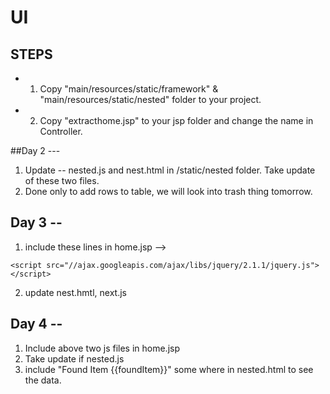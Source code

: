 # UI 

## STEPS
* 1. Copy "main/resources/static/framework" & "main/resources/static/nested" folder to your project.
* 2. Copy "extracthome.jsp" to your jsp folder and change the name in Controller.


##Day 2 ---

1. Update -- nested.js and nest.html in /static/nested folder.  Take update of these two files.
2. Done only to add rows to table, we will look into trash thing tomorrow. 


## Day 3 --
1. include these lines in home.jsp -->  
<script src="//cdnjs.cloudflare.com/ajax/libs/underscore.js/1.7.0underscore.js"></script>
    <script src="//ajax.googleapis.com/ajax/libs/jquery/2.1.1/jquery.js"></script>
  2. update nest.hmtl, next.js

 ## Day 4 --
 1. Include above two js files in home.jsp
 2. Take update if nested.js
 3. include "Found Item {{foundItem}}" some where in nested.html to see the data.